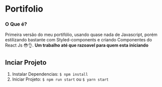 # Portifolio


### O Que é?
Primeira versão do meu portifólio, usando quase nada de Javascript, porém estilizando bastante com Styled-components e criando Componentes do React Js :flushed::ok_hand:. **Um trabalho até que razoavel para quem esta iniciando**

## Inciar Projeto
1) Instalar Dependencias: 
    `$ npm install`
2) Iniciar Projeto: 
    `$ npm run start` ou `$ yarn start`
